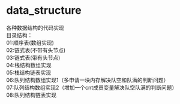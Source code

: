 # data_structure
各种数据结构的代码实现  
目录结构：  
01:顺序表(数组实现)  
02:链式表(不带有头节点)  
03:链式表(带有头节点)  
04:栈结构数组实现  
05:栈结构链表实现  
06:队列结构数组实现1（多申请一块内存解决队空和队满的判断问题）  
07:队列结构数组实现2（增加一个cnt成员变量解决队空队满的判断问题）  
08:队列结构链表实现  

